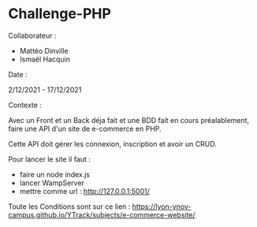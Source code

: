 # Challenge-PHP

Collaborateur : 

- Mattéo Dinville 
- Ismaël Hacquin

Date : 

2/12/2021 - 17/12/2021

Contexte : 

Avec un Front et un Back déja fait et une BDD fait en cours préalablement, faire une API d'un site de e-commerce en PHP.

Cette API doit gérer les connexion, inscription et avoir un CRUD.

Pour lancer le site il faut : 
 - faire un node index.js
 - lancer WampServer 
 - mettre comme url : http://127.0.0.1:5001/

Toute les Conditions sont sur ce lien : https://lyon-ynov-campus.github.io/YTrack/subjects/e-commerce-website/
